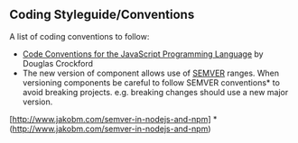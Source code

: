 ## Coding Styleguide/Conventions

A list of coding conventions to follow:

- [Code Conventions for the JavaScript Programming Language](http://javascript.crockford.com/code.html) by Douglas Crockford
- The new version of component allows use of [SEMVER](http://semver-ftw.org/) ranges. When versioning components be careful to follow SEMVER conventions* to avoid breaking projects. e.g. breaking changes should use a new major version.

[http://www.jakobm.com/semver-in-nodejs-and-npm] *(http://www.jakobm.com/semver-in-nodejs-and-npm)

